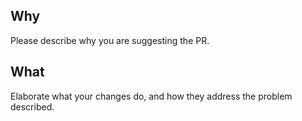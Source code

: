 ## Why

Please describe why you are suggesting the PR.

## What

Elaborate what your changes do, and how they address the problem described.
